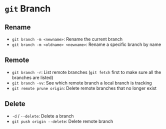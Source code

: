 # `git` Branch

## Rename

- `git branch -m <newname>`: Rename the current branch
- `git branch -m <oldname> <newname>`: Rename a specific branch by name

## Remote

- `git branch -r`: List remote branches (`git fetch` first to make sure all the branches are listed)
- `git branch -vv`: See which remote branch a local branch is tracking
- `git remote prune origin`: Delete remote branches that no longer exist

## Delete

- `-d` / `--delete`: Delete a branch
- `git push origin --delete`: Delete remote branch
